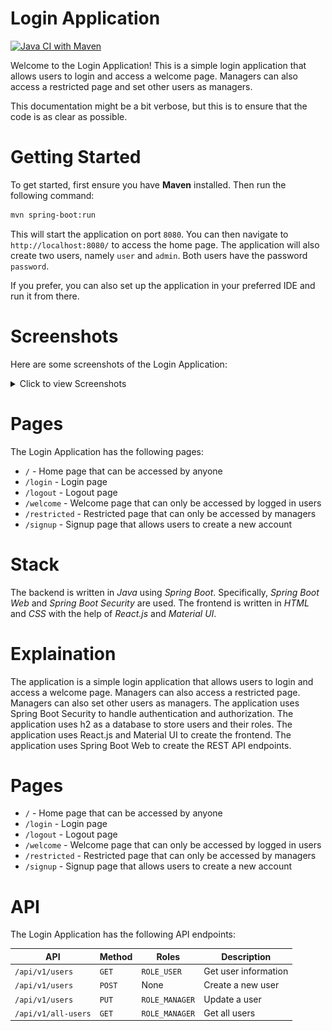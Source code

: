 # Login Application

[![Java CI with Maven](https://github.com/alexkmj/login-application/actions/workflows/maven.yml/badge.svg)](https://github.com/alexkmj/login-application/actions/workflows/maven.yml)

Welcome to the Login Application! This is a simple login application that allows
users to login and access a welcome page. Managers can also access a restricted
page and set other users as managers.

This documentation might be a bit verbose, but this is to ensure that the code
is as clear as possible.

# Getting Started

To get started, first ensure you have **Maven** installed. Then run the
following command:

```bash
mvn spring-boot:run
```

This will start the application on port `8080`. You can then navigate to
`http://localhost:8080/` to access the home page. The application will also
create two users, namely `user` and `admin`. Both users have the password
`password`.

If you prefer, you can also set up the application in your preferred IDE and run
it from there.

# Screenshots

Here are some screenshots of the Login Application:

<details>
  <summary>Click to view Screenshots</summary>

## Home Page

![Home Page](screenshots/home.png)

## Signup Page

![Signup Page](screenshots/signup.png)

## Login Page

![Login Page](screenshots/login.png)

## Logout Page

![Logout Page](screenshots/logout.png)

## Welcome Page

![Welcome Page](screenshots/welcome.png)

## Restricted Page

![Restricted Page](screenshots/restricted.png)
</details>

# Pages

The Login Application has the following pages:

- `/` - Home page that can be accessed by anyone
- `/login` - Login page
- `/logout` - Logout page
- `/welcome` - Welcome page that can only be accessed by logged in users
- `/restricted` - Restricted page that can only be accessed by managers
- `/signup` - Signup page that allows users to create a new account

# Stack

The backend is written in *Java* using *Spring Boot*. Specifically,
*Spring Boot Web* and *Spring Boot Security* are used. The frontend is written
in *HTML* and *CSS* with the help of *React.js* and *Material UI*.

# Explaination

The application is a simple login application that allows users to login and
access a welcome page. Managers can also access a restricted page. Managers can
also set other users as managers. The application uses Spring Boot Security to
handle authentication and authorization. The application uses h2 as a database
to store users and their roles. The application uses React.js and Material UI to
create the frontend. The application uses Spring Boot Web to create the REST API
endpoints.

# Pages

- `/` - Home page that can be accessed by anyone
- `/login` - Login page
- `/logout` - Logout page
- `/welcome` - Welcome page that can only be accessed by logged in users
- `/restricted` - Restricted page that can only be accessed by managers
- `/signup` - Signup page that allows users to create a new account

# API

The Login Application has the following API endpoints:

| API                 | Method | Roles          | Description          |
| ------------------- | ------ | -------------- | -------------------- |
| `/api/v1/users`     | `GET`  | `ROLE_USER`    | Get user information |
| `/api/v1/users`     | `POST` | None           | Create a new user    |
| `/api/v1/users`     | `PUT`  | `ROLE_MANAGER` | Update a user        |
| `/api/v1/all-users` | `GET`  | `ROLE_MANAGER` | Get all users        |
